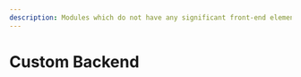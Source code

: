 ```yaml
---
description: Modules which do not have any significant front-end elements.
---
```


# Custom Backend

